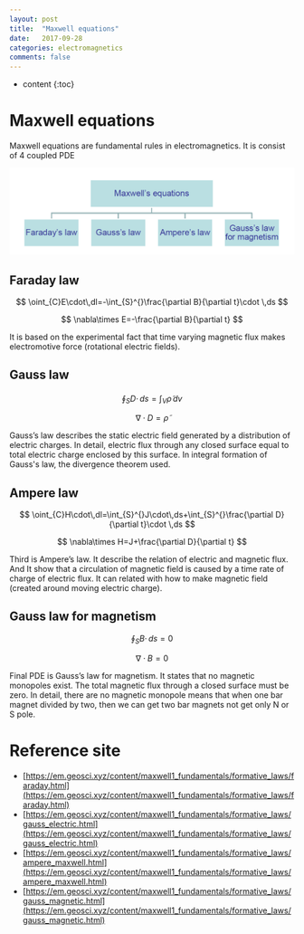 ```yaml
---
layout: post
title:  "Maxwell equations"
date:   2017-09-28
categories: electromagnetics
comments: false
---
```


<script type="text/javascript" src="http://cdn.mathjax.org/mathjax/latest/MathJax.js?config=TeX-AMS-MML_HTMLorMML"></script>

* content
{:toc}

# Maxwell equations
Maxwell equations are fundamental rules in electromagnetics. It is consist of 4 coupled PDE   

![maxwell](https://github.com/HanulK/HanulK.github.io/blob/master/pictures/maxwell1.PNG?raw=true)

## Faraday law

$$ \oint_{C}E\cdot\,dl=-\int_{S}^{}\frac{\partial B}{\partial t}\cdot \,ds $$

$$ \nabla\times E=-\frac{\partial B}{\partial t} $$   

It is based on the experimental fact that time varying magnetic flux makes electromotive force (rotational electric fields).


## Gauss law

$$ \oint_{S}D\cdot\,ds=\int_{V}^{}\tilde{\rho} \,dv $$   

$$ \nabla\cdot D=\tilde{\rho} $$   

Gauss’s law describes the static electric field generated by a distribution of electric charges.
In detail, electric flux through any closed surface equal to total electric charge enclosed by this surface.
In integral formation of Gauss's law, the divergence theorem used.


## Ampere law

$$ \oint_{C}H\cdot\,dl=\int_{S}^{}J\cdot\,ds+\int_{S}^{}\frac{\partial D}{\partial t}\cdot \,ds $$   

$$ \nabla\times H=J+\frac{\partial D}{\partial t} $$   

Third is Ampere’s law. It describe the relation of electric and magnetic flux.
And It show that a circulation of magnetic field is caused by a time rate of charge of electric flux.
It can related with how to make magnetic field (created around moving electric charge).


## Gauss law for magnetism

$$ \oint_{S}B\cdot\,ds=0 $$   

$$ \nabla\cdot B=0 $$   

Final PDE is Gauss’s law for magnetism. It states that no magnetic monopoles exist. The total magnetic flux through a closed surface must be zero.
In detail, there are no magnetic monopole means that when one bar magnet divided by two, then we can get two bar magnets not get only N or S pole.


# Reference site
* [https://em.geosci.xyz/content/maxwell1_fundamentals/formative_laws/faraday.html](https://em.geosci.xyz/content/maxwell1_fundamentals/formative_laws/faraday.html)
* [https://em.geosci.xyz/content/maxwell1_fundamentals/formative_laws/gauss_electric.html](https://em.geosci.xyz/content/maxwell1_fundamentals/formative_laws/gauss_electric.html)
* [https://em.geosci.xyz/content/maxwell1_fundamentals/formative_laws/ampere_maxwell.html](https://em.geosci.xyz/content/maxwell1_fundamentals/formative_laws/ampere_maxwell.html)
* [https://em.geosci.xyz/content/maxwell1_fundamentals/formative_laws/gauss_magnetic.html](https://em.geosci.xyz/content/maxwell1_fundamentals/formative_laws/gauss_magnetic.html)
